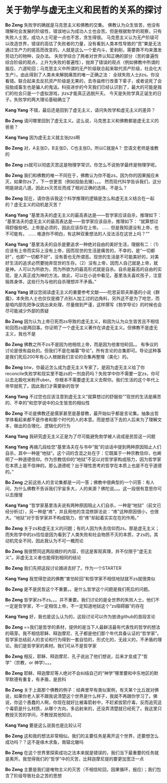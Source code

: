 # 关于勃学与虚无主义和民哲的关系的探讨

**Bo Zeng** 失败学的确就是马克思主义和佛教的交集。
佛教认为众生皆苦，他没有理解社会发展的阶级性，错误地认为成功人士也会苦。但是根据勃学的观察，只有失败人士苦。成功人士可是一点也不苦，贪生得很。
马克思主义认为无产阶级可以改造世界，错误的高估了失败者的力量，没有看到人类本性导致的“苦”果是无法通过生产力的提高而改变的。人就是这么一个爱内斗，爱剥削，需要靠不均来激发劳动力的物种，没办法。
失败学综合了两者对世界认知正确的部分（苦的普遍性综合阶级的观点，上升为失败的普遍性），抛弃了错误的观点（例如佛教中所谓的报应、六道轮回；马克思主义中所谓的无产阶级联合起来取代资产阶级，社会化大生产）。由此得到了人类未来解脱痛苦的唯一正确之法：
全球失败人士jtzs。你没看错。联合起来去反抗资产阶级是无果的，去寺庙修行改善下辈子，或者说死了会投胎成畜生也是骗人的鬼话。科技进步的今天我们已经认识到了，最大的可能是我们的社会只是一个虚拟游戏，jtzs才能真正逃脱升天。
今天是失败学真正诞生的日子。失败学的两大理论基础确立了

**Kang Yang** 不错，最后还是回到了虚无主义，请问失败学和虚无主义的差异？

**Bo Zeng** 请问哪里回到了虚无主义。这么说，马克思主义和佛教都是虚无主义的爸爸？

**Kang Yang**  因为虚无主义就主张jtzs啊

**Bo Zeng** 对，A主张D，B主张D，C也主张D。所以C就是A？
您语文老师是谁教的

**Bo Zeng** zs就可以彻底灭苦这是物理学常识。你怎么不说勃学最终是物理学呢。

**Bo Zeng** 我们和佛教的唯一不同在于，佛教认为你不能zs，因为你的因果报应未灭，如果你zs了，下一世更苦（例如投胎去猪）。。。
然而现代科学告诉我们，这分明是胡说八道。因此zs灭苦反而成了相对正确的选择。不是么？


**Bo Zeng** 现在，请你告诉我这个科学推理的逻辑是怎么和虚无主义结合在一起的？虚无主义的动机是灭苦？

**Kang Yang**  “基里洛夫的虚无主义的最高表达是——哲学家应该自杀，推理如下：
“基里洛夫的虚无主义的最高表达是——哲学家应该自杀，推理如下：
“就算想过得舒服些吧。上帝是必须的，因此应该存在上帝。
……
但是我知道没有上帝，也不可能有。
……
难道你不明白，有这种双重想法的人没法活在这世上吗？””

**Kang Yang**  “基里洛夫的自杀是要追求一种绝对自由的美好生活，理据有二：（1）应该有上帝而实际上没有上帝，因而现世的生活是痛苦的，不幸的，是“一切都好”，也即“一切都不好”，没有善也无所谓恶。现世的生活是不可能美好的，对美好生活的追求必然要抛弃现世的生存。（2）没有上帝，因而人自己就是上帝，就是神。人可以为所欲为，而为所欲为的最高形式就是自杀。自杀是最高的自由的实现，是人真正成为神的方法。故此，可以在小说中看见，基里洛夫喜欢孩子，注意锻炼身体，这些行为与他的自杀理想并不矛盾。”

**Kang Yang**  建议您阅读虚无主义的重要参考文献——陀思妥耶夫斯基的小说《群魔》，本失败人士也仅仅是摘了点别人加工过的边角料，另外这不是为了呛您，而是咱内部先把争议挑出来处理，尽量做到严谨，这样撰写《勃学导论》的时候也会尽可能减少外部的质疑

**Bo Zeng** 因为认为上帝已死而zs导致的虚无主义，和因为认为众生皆苦且不相信轮回而zs是两回事。你证明了一个虚无主义著作在讲虚无主义。但佛教不是虚无主义，我也不是

**Bo Zeng** 佛教之所不zs不是因为他相信上帝，而是因为他害怕轮回。。
有争议的讨论是很有益处的。但我们不是在编纂“导论”。所有言论的合集即可。导论这种事是我们死后200年有心人根据我们言论的合集再整理（美化）的。

**Bo Zeng** btw，你最近怎么成为虚无主义专家了。是因为虚无主义给了你reconcile失败学和现实里不能zs的一剂良药吗？失败学中你不需要一定zs，你可以去北极吃米粉开uber。
你根本不需要虚无主义去帮你。我们生活的这个年代上帝早就死了。因此我们才需要新的哲学

**Kang Yang**  不过您也应该注意到虚无主义“就算想过的舒服些”“现世的生活是痛苦的、不幸的”和您学说中的众生皆苦的相似性

**Bo Zeng** 不论是佛教还是儒家甚至是基督教，最开始似乎都是言论集。抽象出哲学体看起来都不是作者和那个时代的人的本意。而是想活下去的人后来为了理解文本，做出的合理化、逻辑化的行为

**Kang Yang**  我研究虚无主义正是为了尽可能避免勃学被人说成是民哲这一问题

**Kang Yang**  再摘几段给您“基里洛夫在与书中“我”的谈话中提到两种原因阻止人们自杀，其中一种是“地狱”。这个词的含混之处在于：它既属于一种宗教信仰，也阐明了一种道德信仰。作为宗教信仰的“地狱”不足以对哲学家构成阻力，因为哲学家在本质上是不信神的。那么道德呢？出于理性思考的哲学在本质上也是不在乎道德的。”

**Bo Zeng**  之前这些人的言论集都是一问一答；佛教中很典型的一个问答：有人问，为什么佛教不告诉我们宇宙多大，人的来源？佛陀说。。。这一段很有意思你可以去搜搜

**Kang Yang**  “哲学家基里洛夫说有两种原因阻止人们自杀，一种是“地狱”（前文已经分析过），另一种是“疼”，并且用他的含混修辞法说：“疼”这种原因很小，也很大。“地狱”对于哲学家并不构成阻力，但“疼”却起着实实在在的作用。”

**Bo Zeng**  关于zs和虚无主义的问题；有的人因为失去信仰而zs，那是虚无主义；而失败学中的zs恰恰是因为看到了人类失败和社会物质不灭的本质，才zs的。其动机完全不同，因此我认为不可一概而论

**Bo Zeng**  我很赞同这两段摘抄的内容，但这是客观真理，并不仅限于“虚无主义”。非虚无主义者也能得到相同的结论

**Bo Zeng**  我们先把这段讨论摘进去好了。作为一个STARTER

**Kang Yang**  我觉得您说的佛教“害怕轮回”和哲学家不相信地狱就不zs就很类似

**Bo Zeng**  是不是民哲这个不重要。。是什么哲学这个问题是我们死后的问题。

**Bo Zeng**  哲学家zs不zs。。。并不重要。我们讨论的是全世界的失败人士。他们不一定是哲学家，不一定相信上帝，不一定知道地狱这个“zs阻碍器”的存在

**Kang Yang**  好，我也是这么认为的，这段讨论可以作为放进github的首段言论

**Bo Zeng**  ==我们是哲学的素材，提供的是当下人最鲜活最有代表性的哲学的想法的萌芽。我不相信耶稣、释迦摩尼、孔子都是他们那个年代具备认证的“哲学家”。哲学家总结前人的言论和行为得到一套自恰的，形式化的，无歧义的，不矛盾的理论。我们是哲学家的素材。我们可从不是哲学家

**Bo Zeng** 相反，耶稣、释迦摩尼、孔子说出了他们想说，后来才变成了“哲学”（宗教，or 神学）。。。

**Bo Zeng** 耶稣、释迦摩尼等人绝对不会纠结自己的“神学”哪里要和中东地区的默罕默德有重复，有矛盾，是民科

**Bo Zeng** 关于上面那个佛教的例子：经典里早有类似案例，有天某个比丘就对佛说，如果你老人家不跟我说清楚这个世界是什么样子，我就不再跟你学习了。佛说，你这个愚蠢的人啊，你现在就好比被毒箭射中，不赶紧拔箭疗毒，反而追究这个毒箭是什么材质，从哪个方向，多远射来的，还没弄清楚就已经死了。我这里只教授灭苦的学问，不教授其他知识。

**Kang Yang**  要是这么说我也是比较认可

**Bo Zeng**  这和我的想法非常相似。我们的主要任务是离开这个世界，还要想怎么成功吗？？这不是缘木求鱼，南辕北辙吗

**Bo Zeng** 在这个世界里探索成功之法本来就是错误的，我们当下最重要的任务就是离开。我觉得我们的“哲学”中的灭苦，比释迦摩尼提的要更加宽泛一点

**Bo Zeng** 主要是我们是唯物主义的灭苦（不相信轮回，因果循环，报应）；我们包含了阶级导致社会之苦的思想
